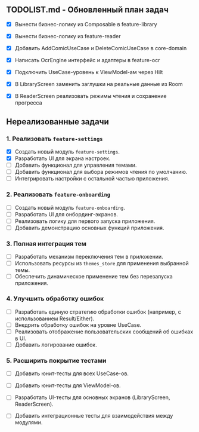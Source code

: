 ## TODOLIST.md - Обновленный план задач

- [x] Вынести бизнес-логику из Composable в feature-library
- [x] Вынести бизнес-логику из feature-reader
- [x] Добавить AddComicUseCase и DeleteComicUseCase в core-domain
- [x] Написать OcrEngine интерфейс и адаптеры в feature-ocr
- [x] Подключить UseCase-уровень к ViewModel-ам через Hilt
- [x] В LibraryScreen заменить заглушки на реальные данные из Room
- [x] В ReaderScreen реализовать режимы чтения и сохранение прогресса



## Нереализованные задачи

### 1. Реализовать `feature-settings`
- [x] Создать новый модуль `feature-settings`.
- [x] Разработать UI для экрана настроек.
- [ ] Добавить функционал для управления темами.
- [ ] Добавить функционал для выбора режимов чтения по умолчанию.
- [ ] Интегрировать настройки с остальной частью приложения.

### 2. Реализовать `feature-onboarding`
- [ ] Создать новый модуль `feature-onboarding`.
- [ ] Разработать UI для онбординг-экранов.
- [ ] Реализовать логику для первого запуска приложения.
- [ ] Добавить демонстрацию основных функций приложения.

### 3. Полная интеграция тем
- [ ] Разработать механизм переключения тем в приложении.
- [ ] Использовать ресурсы из `themes_store` для применения выбранной темы.
- [ ] Обеспечить динамическое применение тем без перезапуска приложения.

### 4. Улучшить обработку ошибок
- [ ] Разработать единую стратегию обработки ошибок (например, с использованием Result/Either).
- [ ] Внедрить обработку ошибок на уровне UseCase.
- [ ] Реализовать отображение пользовательских сообщений об ошибках в UI.
- [ ] Добавить логирование ошибок.

### 5. Расширить покрытие тестами
- [ ] Добавить юнит-тесты для всех UseCase-ов.
- [ ] Добавить юнит-тесты для ViewModel-ов.
- [ ] Разработать UI-тесты для основных экранов (LibraryScreen, ReaderScreen).
- [ ] Добавить интеграционные тесты для взаимодействия между модулями.


